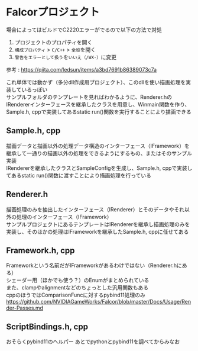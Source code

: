 # Falcorプロジェクト
場合によってはビルドでC2220エラーがでるので以下の方法で対処
1.  プロジェクトのプロパティを開く
2.  `構成プロパティ`  >  `C/C++`  >  `全般`を開く
3.  `警告をエラーとして扱う`を`いいえ（/WX-）`に変更

参考 : https://qiita.com/ledsun/items/a3bd7691b86389073c7a

これ単体では動かず（多分dll作成用プロジェクト）、このdllを使い描画処理を実装しているっぽい  
サンプルフォルダのテンプレートを見ればわかるように、Renderer.hのIRendererインターフェースを継承したクラスを用意し、Winmain関数を作り、Sample.h, cppで実装してあるstatic run()関数を実行することにより描画できる  


## Sample.h, cpp
描画データと描画以外の処理データ構造のインターフェース（IFramework）を継承して一通りの描画以外の処理をできるようにするもの、またはそのサンプル実装  
IRendererを継承したクラスとSampleConfigを生成し、Sample.h, cppで実装してあるstatic run()関数に渡すことにより描画処理を行っている  


## Renderer.h
描画処理のみを抽出したインターフェース（IRenderer）とそのデータやそれ以外の処理のインターフェース（IFramework）  
サンプルプロジェクトにあるテンプレートはIRendererを継承し描画処理のみを実装し、そのほかの処理はIFrameworkを継承したSample.h, cppに任せてある  

## Framework.h, cpp
Frameworkという名前だがIFrameworkがあるわけではない（Renderer.hにある）  
シェーダー用（ほかでも使う？）のEnumがまとめられている  
また、clampやalignmentなどのちょっとした汎用関数もある  
cppのほうではComparisonFuncに対するpybind11処理のみ  
https://github.com/NVIDIAGameWorks/Falcor/blob/master/Docs/Usage/Render-Passes.md

## ScriptBindings.h, cpp
おそらくpybind11のヘルパー
あとでpythonとpybind11を調べてからみなお
<!--stackedit_data:
eyJoaXN0b3J5IjpbMTE1NDg5OTA1NywtNDM4OTAxNTY2LDQyND
MzNjIxNCwtNDIwODQwOTMxLDI3OTk5NDE2NSwtMTA3NTQzNDMw
MywtMTIzNzgxMjM2OCwyMjcwNzc3MzgsLTE1MTM3MzM3ODYsLT
E2MTY0MDM5NzIsLTE1MTkzMDU5MzcsLTEwMDI2NDM4NCw4OTEw
MTIwNDhdfQ==
-->